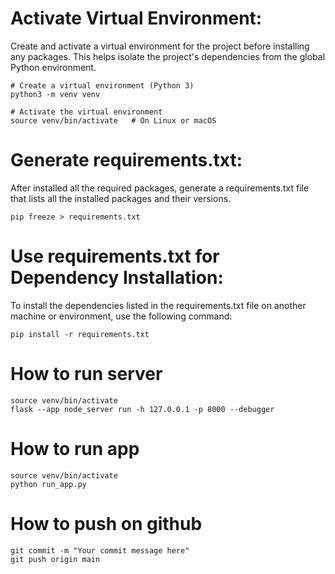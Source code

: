 # Activate Virtual Environment:
Create and activate a virtual environment for the project before installing any packages. This helps isolate the project's dependencies from the global Python environment.
```
# Create a virtual environment (Python 3)
python3 -m venv venv

# Activate the virtual environment
source venv/bin/activate   # On Linux or macOS
```

# Generate requirements.txt:
After installed all the required packages, generate a requirements.txt file that lists all the installed packages and their versions.
```
pip freeze > requirements.txt
```

# Use requirements.txt for Dependency Installation:
To install the dependencies listed in the requirements.txt file on another machine or environment, use the following command:
```
pip install -r requirements.txt
```

# How to run server
```
source venv/bin/activate
flask --app node_server run -h 127.0.0.1 -p 8000 --debugger
```

# How to run app
```
source venv/bin/activate
python run_app.py
```
# How to push on github
```
git commit -m "Your commit message here"
git push origin main
```